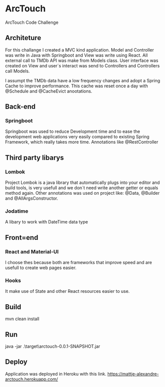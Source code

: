 # ArcTouch
ArcTouch Code Challenge

## Architeture
For this challange I created a MVC kind application. Model and Controller was write in Java with Springboot and View was write using React. All external call to TMDb API was make from Models class. User interface was created on View and user´s interact was send to Controllers and Controllers call Models.

I assumpt the TMDb data have a low frequency changes and adopt a Spring Cache to improve performance. This cache was reset once a day with @Schedule and @CacheEvict anootations.

## Back-end
### Springboot
Springboot was used to reduce Development time and to ease the development web applications very easily compared to existing Spring Framework, which really takes more time. Annotations like @RestController
## Third party libarys
### Lombok
Project Lombok is a java library that automatically plugs into your editor and build tools, is very usefull and we don´t need write another getter or equals method again. Other annotations was used on project like: @Data, @Builder and @AllArgsConstructor.
### Jodatime
A libary to work with DateTime data type

## Front=end
### React and Material-UI
I choose thes because both are frameworks that improve speed and are usefull to create web pages easier.
### Hooks
It make use of State and other React resources easier to use.

## Build
mvn clean install

## Run
java -jar .\target\arctouch-0.0.1-SNAPSHOT.jar

## Deploy
Application was deployed in Heroku with this link. https://mattje-alexandre-arctouch.herokuapp.com/
